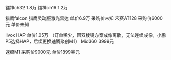 镭神ch32 1.8万
镭神ch16 1.2万

猎鹰falcon 猎鹰灵动版激光雷达 单价6.9万 采购价未知
禾赛AT128 采购价6000元  单价未知

livox HAP 单价1.05万 （订单稀少，因双棱镜方案成像离散，无法连续成像，小鹏P5选择HAP，后续更换速腾聚创M1）
      Mid360 3999元

速腾M1 采购价9000元 单价1899美元